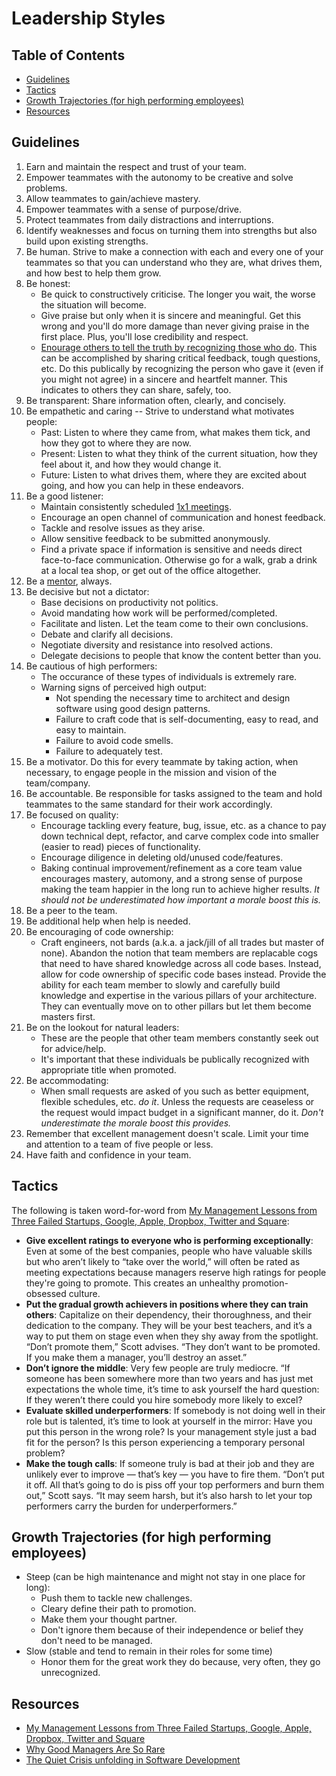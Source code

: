 # Leadership Styles

<!-- Tocer[start]: Auto-generated, don't remove. -->

## Table of Contents

  - [Guidelines](#guidelines)
  - [Tactics](#tactics)
  - [Growth Trajectories (for high performing employees)](#growth-trajectories-for-high-performing-employees)
  - [Resources](#resources)

<!-- Tocer[finish]: Auto-generated, don't remove. -->

## Guidelines

1. Earn and maintain the respect and trust of your team.
1. Empower teammates with the autonomy to be creative and solve problems.
1. Allow teammates to gain/achieve mastery.
1. Empower teammates with a sense of purpose/drive.
1. Protect teammates from daily distractions and interruptions.
1. Identify weaknesses and focus on turning them into strengths but also build upon existing
   strengths.
1. Be human. Strive to make a connection with each and every one of your teammates so that you can
   understand who they are, what drives them, and how best to help them grow.
1. Be honest:
    - Be quick to constructively criticise. The longer you wait, the worse the situation will become.
    - Give praise but only when it is sincere and meaningful. Get this wrong and you'll do more
      damage than never giving praise in the first place. Plus, you'll lose credibility and respect.
    - [Enourage others to tell the truth by recognizing those who do](https://is.gd/8W7UtO). This
      can be accomplished by sharing critical feedback, tough questions, etc. Do this publically by
      recognizing the person who gave it (even if you might not agree) in a sincere and heartfelt
      manner. This indicates to others they can share, safely, too.
1. Be transparent: Share information often, clearly, and concisely.
1. Be empathetic and caring -- Strive to understand what motivates people:
    - Past: Listen to where they came from, what makes them tick, and how they got to where they are
      now.
    - Present: Listen to what they think of the current situation, how they feel about it, and how
      they would change it.
    - Future: Listen to what drives them, where they are excited about going, and how you can help
      in these endeavors.
1. Be a good listener:
    - Maintain consistently scheduled
      [1x1 meetings](http://randsinrepose.com/archives/the-update-the-vent-and-the-disaster).
    - Encourage an open channel of communication and honest feedback.
    - Tackle and resolve issues as they arise.
    - Allow sensitive feedback to be submitted anonymously.
    - Find a private space if information is sensitive and needs direct face-to-face communication.
      Otherwise go for a walk, grab a drink at a local tea shop, or get out of the office
      altogether.
1. Be a [mentor](https://alistapart.com/article/be-a-mentor), always.
1. Be decisive but not a dictator:
    - Base decisions on productivity not politics.
    - Avoid mandating how work will be performed/completed.
    - Facilitate and listen. Let the team come to their own conclusions.
    - Debate and clarify all decisions.
    - Negotiate diversity and resistance into resolved actions.
    - Delegate decisions to people that know the content better than you.
1. Be cautious of high performers:
    - The occurance of these types of individuals is extremely rare.
    - Warning signs of perceived high output:
      - Not spending the necessary time to architect and design software using good design patterns.
      - Failure to craft code that is self-documenting, easy to read, and easy to maintain.
      - Failure to avoid code smells.
      - Failure to adequately test.
1. Be a motivator. Do this for every teammate by taking action, when necessary, to engage people in
   the mission and vision of the team/company.
1. Be accountable. Be responsible for tasks assigned to the team and hold teammates to the same
   standard for their work accordingly.
1. Be focused on quality:
    - Encourage tackling every feature, bug, issue, etc. as a chance to pay down technical dept,
      refactor, and carve complex code into smaller (easier to read) pieces of functionality.
    - Encourage diligence in deleting old/unused code/features.
    - Baking continual improvement/refinement as a core team value encourages mastery, automony, and
      a strong sense of purpose making the team happier in the long run to achieve higher results.
      *It should not be underestimated how important a morale boost this is.*
1. Be a peer to the team.
1. Be additional help when help is needed.
1. Be encouraging of code ownership:
    - Craft engineers, not bards (a.k.a. a jack/jill of all trades but master of none). Abandon the
      notion that team members are replacable cogs that need to have shared knowledge across all
      code bases. Instead, allow for code ownership of specific code bases instead. Provide the
      ability for each team member to slowly and carefully build knowledge and expertise in the
      various pillars of your architecture. They can eventually move on to other pillars but let
      them become masters first.
1. Be on the lookout for natural leaders:
    - These are the people that other team members constantly seek out for advice/help.
    - It's important that these individuals be publically recognized with appropriate title when
      promoted.
1. Be accommodating:
    - When small requests are asked of you such as better equipment, flexible schedules, etc. *do
      it*. Unless the requests are ceaseless or the request would impact budget in a significant
      manner, do it. *Don't underestimate the morale boost this provides.*
1. Remember that excellent management doesn't scale. Limit your time and attention to a team of five
   people or less.
1. Have faith and confidence in your team.

## Tactics

The following is taken word-for-word from [My Management Lessons from Three Failed Startups, Google, Apple, Dropbox, Twitter and Square](http://www.timeforpool.com/2/post/2014/02/my-management-lessons-from-three-failed-startups-google-apple-dropbox-twitter-and-squareread.html):

- **Give excellent ratings to everyone who is performing exceptionally**: Even at some of the best
  companies, people who have valuable skills but who aren’t likely to “take over the world,” will
  often be rated as meeting expectations because managers reserve high ratings for people they're
  going to promote. This creates an unhealthy promotion- obsessed culture.
- **Put the gradual growth achievers in positions where they can train others**: Capitalize on their
  dependency, their thoroughness, and their dedication to the company. They will be your best
  teachers, and it’s a way to put them on stage even when they shy away from the spotlight. “Don’t
  promote them,” Scott advises. “They don’t want to be promoted. If you make them a manager, you’ll
  destroy an asset.”
- **Don’t ignore the middle**: Very few people are truly mediocre. “If someone has been somewhere
  more than two years and has just met expectations the whole time, it’s time to ask yourself the
  hard question: If they weren’t there could you hire somebody more likely to excel?
- **Evaluate skilled underperformers**: If somebody is not doing well in their role but is talented,
  it’s time to look at yourself in the mirror: Have you put this person in the wrong role? Is your
  management style just a bad fit for the person? Is this person experiencing a temporary personal
  problem?
- **Make the tough calls**: If someone truly is bad at their job and they are unlikely ever to
  improve — that’s key — you have to fire them. “Don’t put it off. All that’s going to do is piss
  off your top performers and burn them out,” Scott says. “It may seem harsh, but it’s also harsh to
  let your top performers carry the burden for underperformers.”

## Growth Trajectories (for high performing employees)

- Steep (can be high maintenance and might not stay in one place for long):
  - Push them to tackle new challenges.
  - Cleary define their path to promotion.
  - Make them your thought partner.
  - Don't ignore them because of their independence or belief they don't need to be managed.
- Slow (stable and tend to remain in their roles for some time)
  - Honor them for the great work they do because, very often, they go unrecognized.

## Resources

- [My Management Lessons from Three Failed Startups, Google, Apple, Dropbox, Twitter and Square](http://www.timeforpool.com/2/post/2014/02/my-management-lessons-from-three-failed-startups-google-apple-dropbox-twitter-and-squareread.html)
- [Why Good Managers Are So Rare](http://blogs.hbr.org/2014/03/why-good-managers-are-so-rare)
- [The Quiet Crisis unfolding in Software Development](https://medium.com/@billjordan1/the-quiet-crisis-unfolding-in-software-development-cffbdafbf450)
